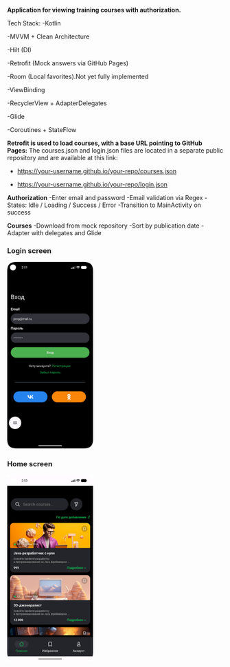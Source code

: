 **Application for viewing training courses with authorization.**

Tech Stack:
-Kotlin

-MVVM + Clean Architecture

-Hilt (DI)

-Retrofit (Mock answers via GitHub Pages)

-Room (Local favorites).Not yet fully implemented

-ViewBinding

-RecyclerView + AdapterDelegates

-Glide

-Coroutines + StateFlow


**Retrofit is used to load courses, with a base URL pointing to GitHub Pages:**
The courses.json and login.json files are located in a separate public repository and are available at this link:

- https://your-username.github.io/your-repo/courses.json

- https://your-username.github.io/your-repo/login.json


**Authorization**
-Enter email and password
-Email validation via Regex
-States: Idle / Loading / Success / Error
-Transition to MainActivity on success

**Courses**
-Download from mock repository
-Sort by publication date
-Adapter with delegates and Glide


<h3>Login screen</h3>
<img src="screenshots/login.png" width="200"/>

<h3>Home screen</h3>
<img src="screenshots/courses.png" width="200"/>

